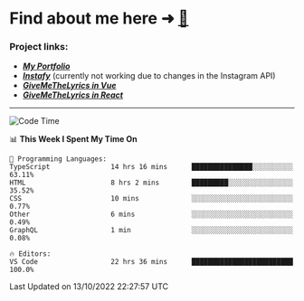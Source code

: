 # Find about me here ➜ [🧑](https://pauabella.dev)

### Project links:
- ***[My Portfolio](https://pauabella.dev)***
- ***[Instafy](https://instafy.me)*** (currently not working due to changes in the Instagram API)
- ***[GiveMeTheLyrics in Vue](https://lyrics.pauabella.dev)***
- ***[GiveMeTheLyrics in React](https://pauabella.dev/GiveMeTheLyrics)***

---
<!--START_SECTION:waka-->
![Code Time](http://img.shields.io/badge/Code%20Time-1%2C539%20hrs%204%20mins-blue)

📊 **This Week I Spent My Time On** 

```text
💬 Programming Languages: 
TypeScript               14 hrs 16 mins      ███████████████░░░░░░░░░░   63.11% 
HTML                     8 hrs 2 mins        █████████░░░░░░░░░░░░░░░░   35.52% 
CSS                      10 mins             ░░░░░░░░░░░░░░░░░░░░░░░░░   0.77% 
Other                    6 mins              ░░░░░░░░░░░░░░░░░░░░░░░░░   0.49% 
GraphQL                  1 min               ░░░░░░░░░░░░░░░░░░░░░░░░░   0.08%

🔥 Editors: 
VS Code                  22 hrs 36 mins      █████████████████████████   100.0%

```


 Last Updated on 13/10/2022 22:27:57 UTC
<!--END_SECTION:waka-->
